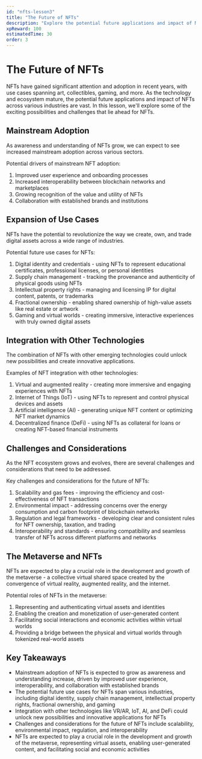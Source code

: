 ```yaml
---
id: "nfts-lesson3"
title: "The Future of NFTs"
description: "Explore the potential future applications and impact of NFTs across various industries."
xpReward: 100
estimatedTime: 30
order: 3
---
```


# The Future of NFTs

NFTs have gained significant attention and adoption in recent years, with use cases spanning art, collectibles, gaming, and more. As the technology and ecosystem mature, the potential future applications and impact of NFTs across various industries are vast. In this lesson, we'll explore some of the exciting possibilities and challenges that lie ahead for NFTs.

## Mainstream Adoption

As awareness and understanding of NFTs grow, we can expect to see increased mainstream adoption across various sectors.

Potential drivers of mainstream NFT adoption:
1. Improved user experience and onboarding processes
2. Increased interoperability between blockchain networks and marketplaces
3. Growing recognition of the value and utility of NFTs
4. Collaboration with established brands and institutions

## Expansion of Use Cases

NFTs have the potential to revolutionize the way we create, own, and trade digital assets across a wide range of industries.

Potential future use cases for NFTs:
1. Digital identity and credentials - using NFTs to represent educational certificates, professional licenses, or personal identities
2. Supply chain management - tracking the provenance and authenticity of physical goods using NFTs
3. Intellectual property rights - managing and licensing IP for digital content, patents, or trademarks
4. Fractional ownership - enabling shared ownership of high-value assets like real estate or artwork
5. Gaming and virtual worlds - creating immersive, interactive experiences with truly owned digital assets

## Integration with Other Technologies

The combination of NFTs with other emerging technologies could unlock new possibilities and create innovative applications.

Examples of NFT integration with other technologies:
1. Virtual and augmented reality - creating more immersive and engaging experiences with NFTs
2. Internet of Things (IoT) - using NFTs to represent and control physical devices and assets
3. Artificial intelligence (AI) - generating unique NFT content or optimizing NFT market dynamics
4. Decentralized finance (DeFi) - using NFTs as collateral for loans or creating NFT-based financial instruments

## Challenges and Considerations

As the NFT ecosystem grows and evolves, there are several challenges and considerations that need to be addressed.

Key challenges and considerations for the future of NFTs:
1. Scalability and gas fees - improving the efficiency and cost-effectiveness of NFT transactions
2. Environmental impact - addressing concerns over the energy consumption and carbon footprint of blockchain networks
3. Regulation and legal frameworks - developing clear and consistent rules for NFT ownership, taxation, and trading
4. Interoperability and standards - ensuring compatibility and seamless transfer of NFTs across different platforms and networks

## The Metaverse and NFTs

NFTs are expected to play a crucial role in the development and growth of the metaverse - a collective virtual shared space created by the convergence of virtual reality, augmented reality, and the internet.

Potential roles of NFTs in the metaverse:
1. Representing and authenticating virtual assets and identities
2. Enabling the creation and monetization of user-generated content
3. Facilitating social interactions and economic activities within virtual worlds
4. Providing a bridge between the physical and virtual worlds through tokenized real-world assets

## Key Takeaways

- Mainstream adoption of NFTs is expected to grow as awareness and understanding increase, driven by improved user experience, interoperability, and collaboration with established brands
- The potential future use cases for NFTs span various industries, including digital identity, supply chain management, intellectual property rights, fractional ownership, and gaming
- Integration with other technologies like VR/AR, IoT, AI, and DeFi could unlock new possibilities and innovative applications for NFTs
- Challenges and considerations for the future of NFTs include scalability, environmental impact, regulation, and interoperability
- NFTs are expected to play a crucial role in the development and growth of the metaverse, representing virtual assets, enabling user-generated content, and facilitating social and economic activities